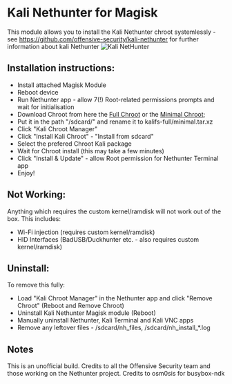 # Kali Nethunter for Magisk

This module allows you to install the Kali Nethunter chroot systemlessly - see https://github.com/offensive-security/kali-nethunter for further information about kali Nethunter
![Kali NetHunter](https://gitlab.com/kalilinux/nethunter/build-scripts/kali-nethunter-project/raw/master/images/nethunter-git-logo.png)

## Installation instructions:
* Install attached Magisk Module
* Reboot device
* Run Nethunter app - allow 7(!) Root-related permissions prompts and wait for initialisation
* Download Chroot from here the [Full Chroot](https://build.nethunter.com/kalifs/kalifs-latest/kalifs-armhf-full.tar.xz) or the [Minimal Chroot](https://build.nethunter.com/kalifs/kalifs-latest/kalifs-armhf-minimal.tar.xz);
* Put it in the path "/sdcard/" and rename it to kalifs-full/minimal.tar.xz
* Click "Kali Chroot Manager"
* Click "Install Kali Chroot" - "Install from sdcard"
* Select the prefered Chroot Kali package 
* Wait for Chroot install (this may take a few minutes)
* Click "Install & Update" - allow Root permission for Nethunter Terminal app
* Enjoy!

## Not Working:
Anything which requires the custom kernel/ramdisk will not work out of the box. This includes:
* Wi-Fi injection (requires custom kernel/ramdisk)
* HID Interfaces (BadUSB/Duckhunter etc. - also requires custom kernel/ramdisk)

## Uninstall:
To remove this fully:
* Load "Kali Chroot Manager" in the Nethunter app and click "Remove Chroot" (Reboot and Remove Chroot)
* Uninstall Kali Nethunter Magisk module (Reboot)
* Manually uninstall Nethunter, Kali Terminal and Kali VNC apps
* Remove any leftover files - /sdcard/nh_files, /sdcard/nh_install_*.log

## Notes
This is an unofficial build. Credits to all the Offensive Security team and those working on the Nethunter project.
Credits to osm0sis for busybox-ndk
